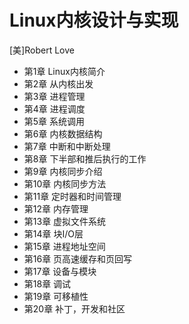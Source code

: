 # Linux内核设计与实现

[美]Robert Love

- 第1章 Linux内核简介
- 第2章 从内核出发
- 第3章 进程管理
- 第4章 进程调度
- 第5章 系统调用
- 第6章 内核数据结构
- 第7章 中断和中断处理
- 第8章 下半部和推后执行的工作
- 第9章 内核同步介绍
- 第10章 内核同步方法
- 第11章 定时器和时间管理
- 第12章 内存管理
- 第13章 虚拟文件系统
- 第14章 块I/O层
- 第15章 进程地址空间
- 第16章 页高速缓存和页回写
- 第17章 设备与模块
- 第18章 调试
- 第19章 可移植性
- 第20章 补丁，开发和社区